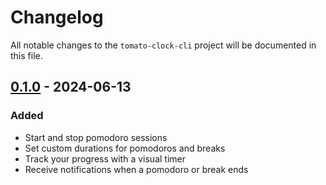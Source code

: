 # Changelog

All notable changes to the `tomato-clock-cli` project will be documented in this file.

## [0.1.0] - 2024-06-13

### Added
- Start and stop pomodoro sessions
- Set custom durations for pomodoros and breaks
- Track your progress with a visual timer
- Receive notifications when a pomodoro or break ends

[0.1.0]: https://github.com/olivierlacan/keep-a-changelog/releases/tag/v0.1.0